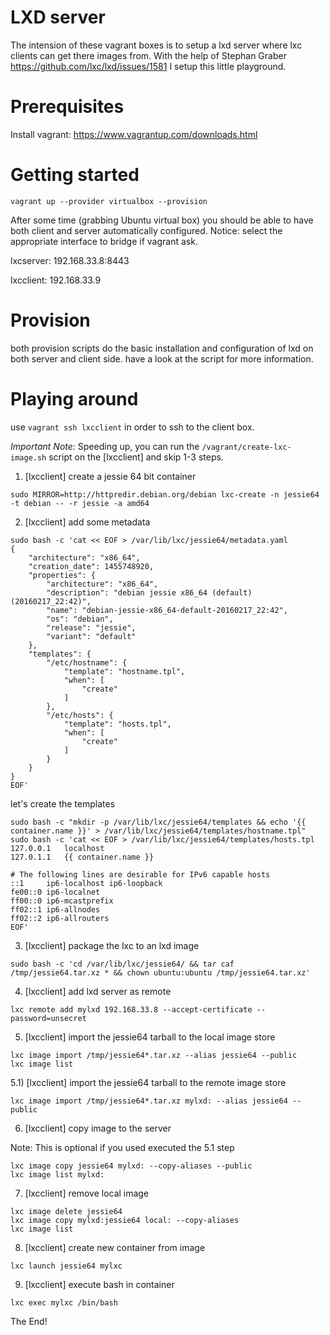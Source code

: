 # LXD server

The intension of these vagrant boxes is to setup a lxd server where lxc clients can get there images from.
With the help of Stephan Graber https://github.com/lxc/lxd/issues/1581 I setup this little playground.

# Prerequisites

Install vagrant: https://www.vagrantup.com/downloads.html

# Getting started

`vagrant up --provider virtualbox --provision`

After some time (grabbing Ubuntu virtual box) you should be able to have both client and server automatically configured.
Notice: select the appropriate interface to bridge if vagrant ask. 

lxcserver:
192.168.33.8:8443

lxcclient:
192.168.33.9

# Provision

both provision scripts do the basic installation and configuration of lxd on both server and client side.
have a look at the script for more information.

# Playing around

use `vagrant ssh lxcclient` in order to ssh to the client box.

*Important Note:* Speeding up, you can run the `/vagrant/create-lxc-image.sh` script on the [lxcclient] and skip 1-3 steps.

1) [lxcclient] create a jessie 64 bit container

`sudo MIRROR=http://httpredir.debian.org/debian lxc-create -n jessie64 -t debian -- -r jessie -a amd64`

2) [lxcclient] add some metadata

```
sudo bash -c 'cat << EOF > /var/lib/lxc/jessie64/metadata.yaml
{
    "architecture": "x86_64",
    "creation_date": 1455748920,
    "properties": {
        "architecture": "x86_64",
        "description": "debian jessie x86_64 (default) (20160217_22:42)",
        "name": "debian-jessie-x86_64-default-20160217_22:42",
        "os": "debian",
        "release": "jessie",
        "variant": "default"
    },
    "templates": {
        "/etc/hostname": {
            "template": "hostname.tpl",
            "when": [
                "create"
            ]
        },
        "/etc/hosts": {
            "template": "hosts.tpl",
            "when": [
                "create"
            ]
        }
    }
}
EOF'
```

let's create the templates

```
sudo bash -c "mkdir -p /var/lib/lxc/jessie64/templates && echo '{{ container.name }}' > /var/lib/lxc/jessie64/templates/hostname.tpl"
sudo bash -c 'cat << EOF > /var/lib/lxc/jessie64/templates/hosts.tpl
127.0.0.1   localhost
127.0.1.1   {{ container.name }}

# The following lines are desirable for IPv6 capable hosts
::1     ip6-localhost ip6-loopback
fe00::0 ip6-localnet
ff00::0 ip6-mcastprefix
ff02::1 ip6-allnodes
ff02::2 ip6-allrouters
EOF'
```

3) [lxcclient] package the lxc to an lxd image

```
sudo bash -c 'cd /var/lib/lxc/jessie64/ && tar caf /tmp/jessie64.tar.xz * && chown ubuntu:ubuntu /tmp/jessie64.tar.xz'
```

4) [lxcclient] add lxd server as remote

```
lxc remote add mylxd 192.168.33.8 --accept-certificate --password=unsecret
```

5) [lxcclient] import the jessie64 tarball to the local image store

```
lxc image import /tmp/jessie64*.tar.xz --alias jessie64 --public
lxc image list
```

5.1) [lxcclient] import the jessie64 tarball to the remote image store

```
lxc image import /tmp/jessie64*.tar.xz mylxd: --alias jessie64 --public
```

6) [lxcclient] copy image to the server

Note: This is optional if you used executed the 5.1 step

```
lxc image copy jessie64 mylxd: --copy-aliases --public
lxc image list mylxd:
```

7) [lxcclient] remove local image

```
lxc image delete jessie64
lxc image copy mylxd:jessie64 local: --copy-aliases
lxc image list
```

8) [lxcclient] create new container from image

```
lxc launch jessie64 mylxc
```

9) [lxcclient] execute bash in container

```
lxc exec mylxc /bin/bash
```

The End!

